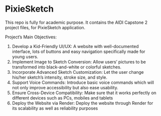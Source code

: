 # PixieSketch
This repo is fully for academic purpose.
It contains the AIDI Capstone 2 project files, for PixieSketch application.


Project’s Main Objectives:
1.	Develop a Kid-Friendly UI/UX: A website with well-documented interface, lots of buttons and easy navigation specifically made for young users.
2.	Implement Image to Sketch Conversion: Allow users’ pictures to be transformed into black-and-white or colorful sketches.
3.	Incorporate Advanced Sketch Customization: Let the user change his/her sketch’s intensity, stroke size, and style.
4.	Support Voice Commands: Introduce basic voice commands which will not only improve accessibility but also ease usability.
5.	Ensure Cross-Device Compatibility: Make sure that it works perfectly on different devices such as PCs, mobiles and tablets
6.	Deploy the Website via Render: Deploy the website through Render for its scalability as well as reliability purposes
